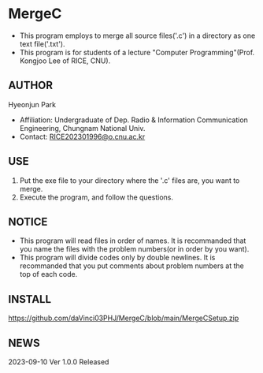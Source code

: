 # MergeC
 - This program employs to merge all source files('.c') in a directory as one text file('.txt').
 - This program is for students of a lecture "Computer Programming"(Prof. Kongjoo Lee of RICE, CNU).

## AUTHOR
 Hyeonjun Park
 - Affiliation: Undergraduate of Dep. Radio & Information Communication Engineering, Chungnam National Univ.
 - Contact: RICE202301996@o.cnu.ac.kr

## USE
1. Put the exe file to your directory where the '.c' files are, you want to merge.
2. Execute the program, and follow the questions.

## NOTICE
- This program will read files in order of names. It is recommanded that you name the files with the problem numbers(or in order by you want).
- This program will divide codes only by double newlines. It is recommanded that you put comments about problem numbers at the top of each code.

## INSTALL
https://github.com/daVinci03PHJ/MergeC/blob/main/MergeCSetup.zip

## NEWS
2023-09-10	Ver 1.0.0 Released
